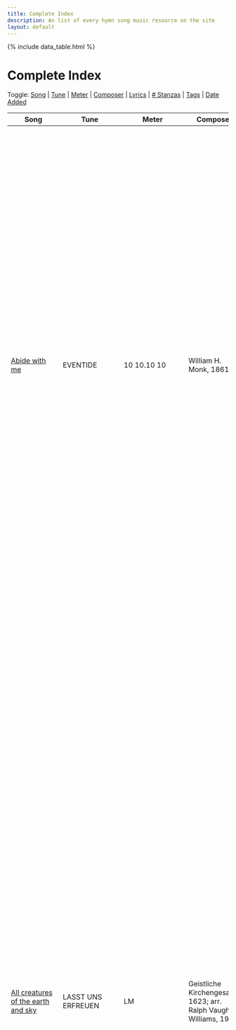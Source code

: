 ```yaml
---
title: Complete Index
description: An list of every hymn song music resource on the site
layout: default
---
```


{% include data_table.html %}

# Complete Index

<div id='toggle-vis-panel'>
Toggle:
<a class="toggle-vis" data-column="0" href="#">Song</a> |
<a class="toggle-vis" data-column="1" href="#">Tune</a> |
<a class="toggle-vis off" data-column="2" href="#">Meter</a> |
<a class="toggle-vis off" data-column="3" href="#">Composer</a> |
<a class="toggle-vis" data-column="4" href="#">Lyrics</a> |
<a class="toggle-vis off" data-column="5" href="#"># Stanzas</a> |
<a class="toggle-vis" data-column="6" href="#">Tags</a> |
<a class="toggle-vis" data-column="7" href="#">Date Added</a>
</div>

<table id='song-table' cellspacing='0' width='100%'><thead>
<th>Song</th>
<th>Tune</th>
<th>Meter</th>
<th>Composer</th>
<th>Lyrics</th>
<th>#</th>
<th>Tags</th>
<th>Added</th>
</thead>
<tr><td class='hymn-name-box'><a href="{{ site.baseurl }}/listing/abide_with_me.html">Abide with me</a></td><td class='tune-box'>EVENTIDE</td><td class='meter-box'>10 10.10 10</td><td class='composer-box'>William H. Monk, 1861</td><td class='lyric-box'><div>Abide with me; Fast falls the eventide,
The darkness deepens; Lord, with me abide!
When other helpers fail, and comforts flee,
Help of the helpless, oh, abide with me.

Swift to its close ebbs out life’s little day;
Earth’s joys grow dim, its glories pass away;
Change and decay in all around I see;
O Thou who changest not, abide with me.

Thou on my head in early youth didst smile,
And though rebellious and perverse meanwhile,
Thou hast not left me, oft as I left Thee.
On to the close, O Lord, abide with me.

I fear no foe, with Thee at hand to bless;
Ills have no weight, and tears no bitterness.
Where is death’s sting? Where, grave, thy victory?
I triumph still, if Thou abide with me.
</div></td><td class='stanzas-box'>4.</td><td class='tags-box'><div><a class="taglink" href="#">english</a><a class="taglink" href="#">theist</a><a class="taglink" href="#">4part</a><a class="taglink" href="#">textbyother</a><a class="taglink" href="#">evening</a><a class="taglink" href="#">death</a></div></td><td class='date-added-box'>2021/01/16</td></tr><tr><td class='hymn-name-box'><a href="{{ site.baseurl }}/listing/all_creatures_of_the_earth_and_sky.html">All creatures of the earth and sky</a></td><td class='tune-box'>LASST UNS ERFREUEN</td><td class='meter-box'>LM</td><td class='composer-box'>Geistliche Kirchengesang, 1623;
arr. Ralph Vaughan Williams, 1906</td><td class='lyric-box'><div>All creatures of the earth and sky, come, kindred, lift your voices high,

  alleluia, alleluia!

Bright burning sun with golden beam, soft shining moon with silver gleam,

  O sing ye, O sing ye, alleluia, alleluia, alleluia!

Swift rushing wind so wild and strong, white clouds that sail in heav'n along,

  alleluia, alleluia!

Fair rising morn in praise rejoice, high stars of evening find a voice,

  O sing ye, O sing ye, alleluia, alleluia, alleluia!

Cool flowing water pure and clear, make music for all life to hear,

  alleluia, alleluia!

Dance, flame of fire, so strong and bright, and bless us with your warmth and light,

  O sing ye, O sing ye, alleluia, alleluia, alleluia!

Embracing earth, you, day by day,
bring forth your blessings on our way,

  alleluia, alleluia!

All herbs and fruits that richly grow,
let them the glory also show,

  O sing ye, O sing ye, alleluia, alleluia, alleluia!

All you of understanding heart,
forgiving others, take your part

  alleluia, alleluia!

Let all things now the good possess,
and search out truth in humbleness

  O sing ye, O sing ye, alleluia, alleluia, alleluia!
</div></td><td class='stanzas-box'>5.</td><td class='tags-box'><div><a class="taglink" href="#">english</a><a class="taglink" href="#">theist</a><a class="taglink" href="#">4part</a><a class="taglink" href="#">textbyother</a><a class="taglink" href="#">chords</a></div></td><td class='date-added-box'>2021/03/05</td></tr><tr><td class='hymn-name-box'><a href="{{ site.baseurl }}/listing/all_creatures_worship_god_most_high.html">All creatures worship God most high</a></td><td class='tune-box'>LASST UNS ERFREUEN</td><td class='meter-box'>LM</td><td class='composer-box'>Geistliche Kirchengesang, 1623;
arr. Ralph Vaughan Williams, 1906</td><td class='lyric-box'><div>All creatures, worship God most high, lift up your voice in earth and sky,

  alleluia, alleluia!

Thou burning sun with golden beam, thou silver moon with softer gleam,

  O sing ye, O sing ye, alleluia, alleluia, alleluia!

Thou rushing wind that art so strong, ye clouds that sail in heav'n along,

  alleluia, alleluia!

Thou rising morn in praise rejoice, ye lights of evening find a voice,

  O sing ye, O sing ye, alleluia, alleluia, alleluia!

Thou flowing water, pure and clear, make music for thy God to hear,

  alleluia, alleluia!

Thou fire so masterful and bright, that givest all both warmth and light,

  O sing ye, O sing ye, alleluia, alleluia, alleluia!

Dear mother earth, who day by day, unfoldest blessings on our way,

  alleluia, alleluia!

The flow'rs and fruits that in thee grow, let them God's glory also show,

  O sing ye, O sing ye, alleluia, alleluia, alleluia!

And ev'ryone, with tender heart, forgiving others, take your part,

  alleluia, alleluia!

Ye who long pain and sorrow bear, sing praise and cast on God your care,

  O sing ye, O sing ye, alleluia, alleluia, alleluia!

And thou, most kind and gentle death, waiting to hush our final breath,

  alleluia, alleluia!

Thou leadest home the child of God, as Christ before that way hath trod,

  O sing ye, O sing ye, alleluia, alleluia, alleluia!

Let all things their Creator bless, and worship God in humbleness,

  alleluia, alleluia!

To God all thanks and praise belong! Join in the everlasting song:

  O sing ye, O sing ye, alleluia, alleluia, alleluia!
</div></td><td class='stanzas-box'>7.</td><td class='tags-box'><div><a class="taglink" href="#">english</a><a class="taglink" href="#">christian</a><a class="taglink" href="#">4part</a><a class="taglink" href="#">textbyother</a><a class="taglink" href="#">chords</a></div></td><td class='date-added-box'>2021/03/05</td></tr><tr><td class='hymn-name-box'><a href="{{ site.baseurl }}/listing/all_hail_the_power.html">All hail the power of Jesus' name</a></td><td class='tune-box'>CORONATION</td><td class='meter-box'>CM extended</td><td class='composer-box'>Oliver Holden, 1792</td><td class='lyric-box'><div>All hail the pow’r of Jesus’ name! Let angels prostrate fall.
Bring forth the royal diadem, and crown him Lord of all.
Bring forth the royal diadem, and crown him Lord of all!

O seed of Israel’s chosen race now ransomed from the fall,
hail him who saves you by his grace, and crown him Lord of all.
Hail him who saves you by his grace, and crown him Lord of all!

Let ev’ry tongue and ev’ry tribe responsive to his call,
to him all majesty ascribe, and crown him Lord of all.
To him all majesty ascribe, and crown him Lord of all!

Oh, that with all the sacred throng we at his feet may fall!
We’ll join the everlasting song and crown him Lord of all.
We’ll join the everlasting song and crown him Lord of all!
</div></td><td class='stanzas-box'>4.</td><td class='tags-box'><div><a class="taglink" href="#">english</a><a class="taglink" href="#">christian</a><a class="taglink" href="#">4part</a><a class="taglink" href="#">textbyother</a></div></td><td class='date-added-box'>2021/01/14</td></tr><tr><td class='hymn-name-box'><a href="{{ site.baseurl }}/listing/all_praise_to_thee_my_god.html">All praise to thee, my God</a></td><td class='tune-box'>TALLIS' CANON</td><td class='meter-box'>LM</td><td class='composer-box'>Thomas Tallis, 1567</td><td class='lyric-box'><div>All praise to thee, my God, this night, for all the blessings of the light.
Keep me, O keep me, King of kings, beneath thine own almighty wings.

O let my soul, on thee, repose, and with sweet sleep my eyelids close,
sleep that will me more vig'rous make to serve my God when I awake.

Praise God from whom all blessings flow, praise God all creatures here below,
praise God above ye heav'nly host, praise Father, Son, and Holy Ghost.
</div></td><td class='stanzas-box'>3.</td><td class='tags-box'><div><a class="taglink" href="#">english</a><a class="taglink" href="#">christian</a><a class="taglink" href="#">4part</a><a class="taglink" href="#">textbyother</a><a class="taglink" href="#">evening</a></div></td><td class='date-added-box'>2021/03/05</td></tr><tr><td class='hymn-name-box'><a href="{{ site.baseurl }}/listing/amazing_grace.html">Amazing grace</a></td><td class='tune-box'>NEW BRITAIN (AMAZING GRACE)</td><td class='meter-box'>CM</td><td class='composer-box'>American folk melody, 1831</td><td class='lyric-box'><div>Amazing grace! how sweet the sound, that saved a wretch like me!
I once was lost, but now am found, was blind, but now I see.

'Twas grace that taught my heart to fear, and grace my fears relieved.
How precious did that grace appear the hour I first believed.

Through many dangers, toils, and snares, I have already come.
'Tis grace has brought me safe thus far, and grace will lead me home.

Yes, when this flesh and heart shall fail, and mortal life shall cease,
I shall possess, within the vail, a life of joy and peace.

The earth shall soon dissolve like snow, the sun forbear to shine;
but God, who called me here below, will be forever mine.

When we've been there ten thousand years, bright shining as the sun,
we've no less days to sing God's praise than when we'd first begun.
</div></td><td class='stanzas-box'>6.</td><td class='tags-box'><div><a class="taglink" href="#">english</a><a class="taglink" href="#">christian</a><a class="taglink" href="#">4part</a><a class="taglink" href="#">textbyother</a><a class="taglink" href="#">chords</a></div></td><td class='date-added-box'>2021/01/11</td></tr><tr><td class='hymn-name-box'><a href="{{ site.baseurl }}/listing/angels_we_have_heard.html">Angels we have heard on high</a></td><td class='tune-box'>GLORIA</td><td class='meter-box'>77.77 with refrain</td><td class='composer-box'>Traditional French carol, 1855</td><td class='lyric-box'><div>Angels we have heard on high, singing sweetly through the night,
and the mountains in reply echoing their brave delight.

  Gloria in excelsis Deo, gloria in excelsis Deo.

Shepherds, why this jubilee? Why these songs of happy cheer?
What great brightness did you see? What glad tidings did you hear?

Come to Bethlehem and see him whose birth the angels sing.
Come, adore on bended knee Christ, the Lord, the newborn King.

See him in a manger laid whom the angels praise above.
Mary, Joseph, lend your aid, while we raise our hearts in love.
</div></td><td class='stanzas-box'>4.</td><td class='tags-box'><div><a class="taglink" href="#">english</a><a class="taglink" href="#">christian</a><a class="taglink" href="#">4part</a><a class="taglink" href="#">textbyother</a><a class="taglink" href="#">winter</a></div></td><td class='date-added-box'>2021/01/11</td></tr><tr><td class='hymn-name-box'><a href="{{ site.baseurl }}/listing/as_the_deer_with_eager_yearning.html">As the deer with eager yearning</a></td><td class='tune-box'>GENEVA 42 (FREU DICH SEHR)</td><td class='meter-box'>87.87.77.88</td><td class='composer-box'>Louis Bourgeois, 1551;
arr. Claude Goudimel, 1565</td><td class='lyric-box'><div>As the deer with eager yearning
seeks the cooling watercourse,
so my soul with ardor burning
longs for God, its heav'nly source.
When shall I behold God's face?
When shall I receive God's grace?
When shall I, God's praises voicing,
come before our God rejoicing?

Day and night in grief and anguish
bitter tears have been my meat,
while my longing soul may languish
to partake of manna sweet.
O my soul, be not dismayed.
Trust in God, who is our aid.
Hope and joy God's love provides you,
'tis God's hand alone that guides you.
</div></td><td class='stanzas-box'>2.</td><td class='tags-box'><div><a class="taglink" href="#">english</a><a class="taglink" href="#">theist</a><a class="taglink" href="#">4part</a><a class="taglink" href="#">textbyother</a></div></td><td class='date-added-box'>2021/03/09</td></tr><tr><td class='hymn-name-box'><a href="{{ site.baseurl }}/listing/be_still_my_soul.html">Be still my soul</a></td><td class='tune-box'>FINLANDIA</td><td class='meter-box'>10.10.10</td><td class='composer-box'>Jean Sibelius, 1899</td><td class='lyric-box'><div>Be still, my soul; the Lord is on thy side;
bear patiently the cross of grief or pain;
leave to thy God to order and provide;
in every change he faithful will remain.
Be still, my soul; thy best, thy heav’nly friend
through thorny ways leads to a joyful end.

Be still, my soul; thy God doth undertake
to guide the future as he has the past.
Thy hope, thy confidence, let nothing shake;
all now mysterious shall be bright at last.
Be still, my soul; the waves and winds still know
his voice who ruled them while he dwelt below.

Be still, my soul; the hour is hast’ning on
when we shall be forever with the Lord,
when disappointment, grief, and fear are gone,
sorrow forgot, love’s purest joys restored.
Be still, my soul; when change and tears are past,
all safe and blessed we shall meet at last.
</div></td><td class='stanzas-box'>3.</td><td class='tags-box'><div><a class="taglink" href="#">english</a><a class="taglink" href="#">theist</a><a class="taglink" href="#">4part</a><a class="taglink" href="#">textbyother</a></div></td><td class='date-added-box'>2021/01/14</td></tr><tr><td class='hymn-name-box'><a href="{{ site.baseurl }}/listing/be_thou_my_vision.html">Be thou my vision</a></td><td class='tune-box'>SLANE</td><td class='meter-box'>10.10.9.10</td><td class='composer-box'>Irish melody, 1909;
arr. Martin Shaw, 1931</td><td class='lyric-box'><div>Be thou my vision, O Lord of my heart;
naught be all else to me save that thou art.
Thou my best thought, by day or by night,
waking or sleeping thy presence my light.

Be thou my wisdom, be thou my true word;
I ever with thee, and thou with me, Lord.
Thou my great Ma-ker, thy child may I be,
thou in me dwelling, and I one with thee.

Be thou my buckler, my sword for the fight.
Be thou my dignity, thou my delight,
thou my soul's shelter, thou my high tower.
Raise thou me heav'nward, O Pow'r of my pow'r.

Riches I heed not, nor vain, empty praise;
thou mine inheritance, now and always.
Thou and thou only, first in my heart,
high King of heaven, my treasure thou art.

High King of heaven, when vict'ry is won
may I reach heaven's joys, O bright heav'n's Sun!
Heart of my heart, whatever befall,
still be my vision, O Ruler of all.
</div></td><td class='stanzas-box'>5.</td><td class='tags-box'><div><a class="taglink" href="#">english</a><a class="taglink" href="#">theist</a><a class="taglink" href="#">4part</a><a class="taglink" href="#">textbyother</a></div></td><td class='date-added-box'>2021/01/13</td></tr><tr><td class='hymn-name-box'><a href="{{ site.baseurl }}/listing/blest_be_the_tie_that_binds.html">Blest be the tie that binds</a></td><td class='tune-box'>DENNIS</td><td class='meter-box'>SM</td><td class='composer-box'>Johann G. Nägeli, 1828; arr. Lowell Mason, 1845</td><td class='lyric-box'><div>Blest be the tie that binds our hearts in Christian love.
The fellowship of kindred minds is like to that above.

We share each other's woes, each other's burdens bear,
and often for each other flows the sympathizing tear.

When we asunder part, it gives us inward pain,
but we shall still be joined in heart, and hope to meet again.

From sorrow, toil, and pain, and sin we shall be free,
and perfect love and friendship reign through all eternity.
</div></td><td class='stanzas-box'>4.</td><td class='tags-box'><div><a class="taglink" href="#">english</a><a class="taglink" href="#">christian</a><a class="taglink" href="#">4part</a><a class="taglink" href="#">textbyother</a><a class="taglink" href="#">chords</a></div></td><td class='date-added-box'>2021/03/09</td></tr><tr><td class='hymn-name-box'><a href="{{ site.baseurl }}/listing/break_forth.html">Break forth, O beauteous heavenly light</a></td><td class='tune-box'>ERMUNTRE DICH</td><td class='meter-box'>87.87.88.77</td><td class='composer-box'>Johann Schop, 1641;
arr. J. S. Bach, 1734</td><td class='lyric-box'><div>Break forth, O beauteous heav'nly light, and usher in the morning.
O shepherds, shrink not with affright, but hear the angel's warning.
This child, now weak in infancy, our confidence and joy shall be,
the power of Satan breaking, our peace eternal making.
</div></td><td class='stanzas-box'>1.</td><td class='tags-box'><div><a class="taglink" href="#">english</a><a class="taglink" href="#">christian</a><a class="taglink" href="#">4part</a><a class="taglink" href="#">textbyother</a><a class="taglink" href="#">morning</a></div></td><td class='date-added-box'>2021/01/08</td></tr><tr><td class='hymn-name-box'><a href="{{ site.baseurl }}/listing/breath_on_me_breath_of_god.html">Breath on me, breath of God</a></td><td class='tune-box'>TRENTHAM</td><td class='meter-box'>SM</td><td class='composer-box'>Edwin Hatch, 1878</td><td class='lyric-box'><div>Breathe on me, breath of God. Fill me with life anew
that I may love what thou dost love, and do what thou wouldst do.

Breath on me, breath of God, un-til my heart is pure,
until with thee I will one will, to do and to endure.

Breathe on me, breath of God, till I am wholly thine,
till all this earthly part of me glows with thy fire divine.

Breath on me, breath of God, so shall I never die,
but live with thee the perfect life of thine eternity.
</div></td><td class='stanzas-box'>4.</td><td class='tags-box'><div><a class="taglink" href="#">english</a><a class="taglink" href="#">theist</a><a class="taglink" href="#">4part</a><a class="taglink" href="#">textbyother</a></div></td><td class='date-added-box'>2021/01/09</td></tr><tr><td class='hymn-name-box'><a href="{{ site.baseurl }}/listing/brethren_we_have_met_to_worship.html">Brethren, we have met to worship</a></td><td class='tune-box'>HOLY MANNA</td><td class='meter-box'>87.87 D</td><td class='composer-box'>The Columbian Harmony, 1825</td><td class='lyric-box'><div>Brethren we have met to worship and adore the Lord our God.
Will you pray with all your power while we try to preach the word?
All is vain unless the Spirit of the holy One comes down.
Brethren pray, and holy manna will be showered all around.

Sisters, will you come and help us? Moses' sisters aided him.
Will you help the trembling mourners who are struggling hard with sin?
Tell them all about the Savior. Tell them that he will be found.
Sisters pray, and holy manna will be showered all around.

Is there here a trembling jailer, seeking grace and filled with fears?
Is there here a weeping Mary pouring forth a flood of tears?
Brethren join your cries to help them, sisters, let your prayers abound!
Pray, oh pray, that holy manna will be showered all around.

Let us love our God supremely, let us love each other too.
Let us love and pray for sinners till our God makes all things new.
Christ will call us home to heaven. At his table we'll sit down.
Christ will gird himself and serve us with sweet manna all around.
</div></td><td class='stanzas-box'>4.</td><td class='tags-box'><div><a class="taglink" href="#">english</a><a class="taglink" href="#">christian</a><a class="taglink" href="#">4part</a><a class="taglink" href="#">textbyother</a></div></td><td class='date-added-box'>2021/01/07</td></tr><tr><td class='hymn-name-box'><a href="{{ site.baseurl }}/listing/calm_soul_of_all_things.html">Calm soul of all things</a></td><td class='tune-box'>TALLIS' CANON</td><td class='meter-box'>LM</td><td class='composer-box'>Thomas Tallis, 1567</td><td class='lyric-box'><div>Calm soul of all things, make it mine
to feel amid the city's jar,
that there abides a peace of thine
I did not make, and cannot mar.

The will to neither strive nor cry,
the pow'r to feel with other's, give.
Calm, calm me more, nor let me die
before I have begun to live.
</div></td><td class='stanzas-box'>2.</td><td class='tags-box'><div><a class="taglink" href="#">english</a><a class="taglink" href="#">theist</a><a class="taglink" href="#">4part</a><a class="taglink" href="#">textbyother</a></div></td><td class='date-added-box'>2021/03/09</td></tr><tr><td class='hymn-name-box'><a href="{{ site.baseurl }}/listing/come_my_way.html">Come, my Way, my Truth, my Light</a></td><td class='tune-box'>THE CALL</td><td class='meter-box'>77.77</td><td class='composer-box'>Ralph Vaughan Williams, 1911</td><td class='lyric-box'><div>Come, my Way, my Truth, my Life:
such a way as gives me breath;
such a truth as ends all strife;
such a life as killeth death.

Come, my Light, my Feast, my Strength:
such a light as shows a feast;
such a feast as mends in length;
such a strength as makes his guest.

Come my Joy, my Love, my Heart:
such a joy as none can move;
such a love as none can part;
such a heart as joys in love.
</div></td><td class='stanzas-box'>3.</td><td class='tags-box'><div><a class="taglink" href="#">english</a><a class="taglink" href="#">secular</a><a class="taglink" href="#">5part</a><a class="taglink" href="#">textbyother</a></div></td><td class='date-added-box'>2021/01/16</td></tr><tr><td class='hymn-name-box'><a href="{{ site.baseurl }}/listing/come_o_thou_traveller.html">Come, O thou Traveler unknown</a></td><td class='tune-box'>VERNON</td><td class='meter-box'>88.88.88</td><td class='composer-box'>American folk melody, 1805;
arr. Kenan Schaefkofer, 2018</td><td class='lyric-box'><div>Come, O thou Traveler unknown, whom still, I hold, but cannot see!
My company before is gone, and I am left alone with thee.
With thee all night I mean to stay, and wrestle till the break of day.

I need not tell thee who I am, my misery and sin declare.
Thyself has called me by my name, look on thy hands and read it there.
But who, I ask thee, who art thou? Tell me thy name and tell me now.

In vain thou strugglest to get free;
I never will unloose my hold.
Art thou the Man that died for me?
The secret of thy love unfold.
Wrestling, I will not let thee go,
till I thy name, thy nature know.

Wilt thou not yet to me reveal
thy new, unutterable name?
Tell me, I still beseech thee, tell,
to know it now resolved I am.
Wrestling, I will not let thee go,
till I thy name, thy nature know.

'Tis all in vain to hold thy tongue
or touch the hollow of my thigh.
Though every sinew is unstrung,
out of my arms thou shalt not fly.
Wrestling, I will not let thee go,
till I thy name, thy nature know.

What though my shrinking flesh complain
and murmur to contend so long,
I rise superior to my pain;
when I am weak then I am strong,
and when my all of strength shall fail
I shall with the God-man prevail.

My strength is gone, my nature dies,
I sink beneath thy weighty hand,
faint to revive, and fall to rise.
I fall, and yet by faith AI stand,
I stand and will not let thee go,
till I thy name, thy nature know.

Yield to me now - for I am weak
but confident in self-despair!
Speak to my heart, in blessing speak,
be conquered by my instant prayer.
Speak, or thou never hence shalt move,
and tell me if thy name is Love.

'Tis Love! 'tis Love! thou diedst for me,
I hear thy whisper in my heart.
The morning breaks, the shadows flee,
pure, universal Love thou art.
To me, to all, thy mercies move -
thy nature, and thy name is Love.

My prayer hath power with God;
the grace unspeakable I now receive!
Through faith I see thee face to face,
I see thee face to face, and live!
In vain I have not wept and strove -
thy nature, and thy name is Love.

Contented now upon my thigh
I halt, till life's short journey end.
All helplessness, all weakness I
on thee alone for strength depend,
nor have I power from thee to move.
Thy nature, and thy name is Love!
</div></td><td class='stanzas-box'>11.</td><td class='tags-box'><div><a class="taglink" href="#">english</a><a class="taglink" href="#">theist</a><a class="taglink" href="#">1part</a><a class="taglink" href="#">accompanied</a><a class="taglink" href="#">textbyother</a></div></td><td class='date-added-box'>2021/01/11</td></tr><tr><td class='hymn-name-box'><a href="{{ site.baseurl }}/listing/come_thou_fount.html">Come, thou fount</a></td><td class='tune-box'>NETTLETON</td><td class='meter-box'>87.87 D</td><td class='composer-box'>American folk melody, 1813</td><td class='lyric-box'><div>Come, Thou Fount of ev'ry blessing, tune my heart to sing thy grace;
Streams of mercy, never ceasing, call for songs of loudest praise.
Teach me some melodious sonnet, sung by flaming tongues above.
Praise the mount! I’m fixed upon it, mount of God’s unchanging love.

Here I raise my Ebenezer; here by Thy great help I’ve come;
And I hope, by thy good pleasure, safely to arrive at home.
Jesus sought me when a stranger, wand’ring from the fold of God;
He, to rescue me from danger, interposed his precious blood; }
O to grace how great a debtor daily I’m constrained to be!
Let that grace now, like a fetter, bind my wand’ring heart to thee.
Prone to wander, Lord, I feel it, prone to leave the God I love;
Here’s my heart, O take and seal it, seal it for thy courts above.
</div></td><td class='stanzas-box'>3.</td><td class='tags-box'><div><a class="taglink" href="#">english</a><a class="taglink" href="#">christian</a><a class="taglink" href="#">4part</a><a class="taglink" href="#">textbyother</a></div></td><td class='date-added-box'>2021/01/13</td></tr><tr><td class='hymn-name-box'><a href="{{ site.baseurl }}/listing/come_thou_long_expected_jesus.html">Come, thou long-expected Jesus</a></td><td class='tune-box'>HYFRYDOL</td><td class='meter-box'>87.87 D</td><td class='composer-box'>Rowland H. Prichard ca. 1830;
arr. Ralph Vaughn Williams, 1906</td><td class='lyric-box'><div>Come, thou longexpected Jesus! born to set thy people free,
from our fears and sins release us, let us find our rest in thee.
Israel's strength and consolation, hope of all the earth thou art,
dear desire of ev'ry nation, joy of ev'ry longing heart.

Born thy people to deliver, born a child, and yet a King,
born to reign in us forever, now thy gracious kingdom bring.
By thine own eternal Spirit, rule in all our hearts alone.
By thine allsufficient merit, raise us to thy glorious throne.
</div></td><td class='stanzas-box'>2.</td><td class='tags-box'><div><a class="taglink" href="#">english</a><a class="taglink" href="#">christian</a><a class="taglink" href="#">4part</a><a class="taglink" href="#">textbyother</a><a class="taglink" href="#">chords</a></div></td><td class='date-added-box'>2021/01/07</td></tr><tr><td class='hymn-name-box'><a href="{{ site.baseurl }}/listing/come_ye_thankful_people.html">Come, ye thankful people</a></td><td class='tune-box'>ST. GEORGE'S WINDSOR</td><td class='meter-box'>77.77 D</td><td class='composer-box'>George J. Elvey, 1858</td><td class='lyric-box'><div>Come, ye thankful people, come, raise a song of harvest home:
fruit and crops are gathered in, safe before the storms begin;
God, our Maker, will provide for our needs to be supplied;
come to God's own temple, come, raise a song of harvest home.

All the world is but a field, given for a fruitful yield;
wheat and tares together sown, here for joy or sorrow grown:
first the blade, and then the ear, then the full corn shall appear;
God of harvest, grant that we wholesome grain and pure may be.
</div></td><td class='stanzas-box'>3.</td><td class='tags-box'><div><a class="taglink" href="#">english</a><a class="taglink" href="#">theist</a><a class="taglink" href="#">4part</a><a class="taglink" href="#">textbyother</a><a class="taglink" href="#">autumn</a></div></td><td class='date-added-box'>2021/02/12</td></tr><tr><td class='hymn-name-box'><a href="{{ site.baseurl }}/listing/comfort_comfort_o_my_people.html">Comfort, comfort, O my people</a></td><td class='tune-box'>GENEVA 42 (FREU DICH SEHR)</td><td class='meter-box'>87.87.77.88</td><td class='composer-box'>Louis Bourgeois, 1551;
arr. Claude Goudimel, 1565</td><td class='lyric-box'><div>Comfort, comfort, O my people,
speak of peace, now says our God.
Comfort those who sit in darkness,
mourning 'neath their sorrows' load.

Speak unto Jerusalem
of the peace that waits for them.
Tell of all the sins I cover,
and that warfare now is over.

Hark, the voice of one who's crying
in the desert far and near,
bidding all to full repentance
since the kingdom now is here.

O that warning cry obey!
Now prepare for God a way.
Let the valleys rise to meet God
and the hills bow down to greet God.

O make straight what long was crooked,
make the rougher places plain.
Let your hearts be true and humble,
as befits God's holy reign.

For the glory of the Lord
now o'er earth is shed abroad.
And all flesh shall see the token
that God's word is never broken.
</div></td><td class='stanzas-box'>3.</td><td class='tags-box'><div><a class="taglink" href="#">english</a><a class="taglink" href="#">christian</a><a class="taglink" href="#">4part</a><a class="taglink" href="#">textbyother</a></div></td><td class='date-added-box'>2021/02/07</td></tr><tr><td class='hymn-name-box'><a href="{{ site.baseurl }}/listing/for_the_beauty_of_our_earth.html">For the beauty of our earth</a></td><td class='tune-box'>DIX</td><td class='meter-box'>77.77.77</td><td class='composer-box'>Conrad Kocher, 1838</td><td class='lyric-box'><div>For the beauty of our earth, for the glory of her skies,
for the love which from our birth over and around us lies:

  Source of all, to thee we raise this our hymn of grateful praise.

For the beauty of each hour of the day and of the night,
hill and vale and tree and flow'r, sun and moon and stars of light:

For the joy of ear and eye, for the heart and mind's delight,
For the 'me', 'myself', and 'I', conscious links to sound and sight:

For the joy of human care, sibling, partner, parent, child,
friends we've lost and friends still here, for all selfless thoughts and mild:

For thy Truth both harsh and kind, shadowed setter of our stage,
patterns sought by human mind, guiding us from age to age,
</div></td><td class='stanzas-box'>5.</td><td class='tags-box'><div><a class="taglink" href="#">english</a><a class="taglink" href="#">secular</a><a class="taglink" href="#">4part</a><a class="taglink" href="#">textadaptedbykenan</a><a class="taglink" href="#">chords</a></div></td><td class='date-added-box'>2021/01/05</td></tr><tr><td class='hymn-name-box'><a href="{{ site.baseurl }}/listing/god_is_here_among_us.html">God is here among us</a></td><td class='tune-box'>WUNDERBARER KÖNIG</td><td class='meter-box'>66.86.66.86.666</td><td class='composer-box'>Joachim Neander, 1680</td><td class='lyric-box'><div>God is here among us: come with adoration, fervent praise and expectation.
God is here within us: known beyond believing, soul in silent awe receiving.
God will name and will claim those beheld as lowly, making all things holy.

Come, abide within me; let my soul, like Mary, be thine earthly sanctuary.
Come, indwelling Spirit, with transfigured splendor; love and honor will I render.
Where I go here below, let me bow before thee, know thee, and adore thee.

Gladly we surrender earth's deceitful treasures, pride of life, and sinful pleasures.
God, we gladly offer thine to be forever, soul and life and each endeavor.
Thou alone shalt be known Lord of all our being, life's true way decreeing.
</div></td><td class='stanzas-box'>3.</td><td class='tags-box'><div><a class="taglink" href="#">english</a><a class="taglink" href="#">christian</a><a class="taglink" href="#">4part</a><a class="taglink" href="#">textbyother</a><a class="taglink" href="#">chords</a></div></td><td class='date-added-box'>2021/03/04</td></tr><tr><td class='hymn-name-box'><a href="{{ site.baseurl }}/listing/gott_ist_gegenwartig.html">Gott ist gegenwärtig</a></td><td class='tune-box'>WUNDERBARER KÖNIG</td><td class='meter-box'>66.86.66.86.666</td><td class='composer-box'>Joachim Neander, 1680</td><td class='lyric-box'><div>Gott ist gegenwärtig. Lasset uns anbeten und in Ehrfurcht vor ihn treten.
Gott ist in der Mitte. Alles in uns schweige und sich innigst vor ihm beuge.
Wer ihn kennt, wer ihn nennt, schlag die Augen nieder; kommt, ergebt euch wieder.

Gott ist gegenwärtig, dem die Cherubinen Tag und Nacht gebücket dienen.
''Heilig, heilig, heilig!'' singen ihm zur Ehre aller Engel hohe Chöre.
Herr, vernimm unsre Stimm, da auch wir Geringen unsre Opfer bringen.

Herr, komm in mir wohnen; lass mein Herz auf Erden dir ein Heiligtum noch werden.
Komm, du nahes Wesen; dich in mir verkläre, dass ich dich stets lieb und ehre.
Wo ich geh, sitz und steh, lass mich dich erblicken und vor dir mich bücken.
</div></td><td class='stanzas-box'>3.</td><td class='tags-box'><div><a class="taglink" href="#">german</a><a class="taglink" href="#">christian</a><a class="taglink" href="#">4part</a><a class="taglink" href="#">textbyother</a><a class="taglink" href="#">chords</a></div></td><td class='date-added-box'>2021/03/04</td></tr><tr><td class='hymn-name-box'><a href="{{ site.baseurl }}/listing/grant_us_god_the_grace_of_giving.html">Grant us, God, the grace of giving</a></td><td class='tune-box'>STUTTGART</td><td class='meter-box'>87.87</td><td class='composer-box'>Henry J. Gauntlett, 1861</td><td class='lyric-box'><div>Grant us, God, the grace of giving with a spirit large and free
that ourselves and all our living we may offer unto thee.
</div></td><td class='stanzas-box'>1.</td><td class='tags-box'><div><a class="taglink" href="#">english</a><a class="taglink" href="#">theist</a><a class="taglink" href="#">4part</a><a class="taglink" href="#">textbyother</a><a class="taglink" href="#">chords</a></div></td><td class='date-added-box'>2021/03/14</td></tr><tr><td class='hymn-name-box'><a href="{{ site.baseurl }}/listing/great_is_thy_faithfulness.html">Great is thy faithfulness</a></td><td class='tune-box'>FAITHFULNESS</td><td class='meter-box'>11 10.11 10 with refrain</td><td class='composer-box'>William M. Runyan, 1923</td><td class='lyric-box'><div>Great is thy faithfulness, O God my Maker.
There is no shadow of turning with thee.
Thou changest not, thy compassions, they fail not.
As thou hast been thou forever wilt be.

  Great is thy faithfulness! Great is thy faithfulness!
  Morning by morning new mercies I see.
  All I have needed thy hand hath provided.
  Great is thy faithfulness! Lord unto me!

Summer and winter, and springtime and harvest,
sun, moon, and stars in their courses above,
join with all nature in manifold witness
to thy great faithfulness, mercy, and love.

Pardon for sin and a peace that endureth,
thine own dear presence to cheer and to guide,
strength for today and bright hope for tomorrow;
blessings all mine, with ten thousand beside!
</div></td><td class='stanzas-box'>3.</td><td class='tags-box'><div><a class="taglink" href="#">english</a><a class="taglink" href="#">theist</a><a class="taglink" href="#">4part</a><a class="taglink" href="#">textbyother</a></div></td><td class='date-added-box'>2021/01/24</td></tr><tr><td class='hymn-name-box'><a href="{{ site.baseurl }}/listing/heilig_heilig_heilig_sanctus.html">Heilig, Heilig, Heilig (Holy, Holy, Holy)</a></td><td class='tune-box'>SANCTUS (Schubert)</td><td class='meter-box'>65.65 D</td><td class='composer-box'>Franz Schubert, 1826</td><td class='lyric-box'><div>Heilig, heilig, heilig, heilig ist der Herr!
  Heilig, heilig, heilig, heilig ist nur er!

Er, der nie begonnen, or, der immer war,
ewig ist und waltet, sein wird immerdar.

Allmacht, Wunder, Liebe, alles ringsumher!
Heilig, heilig, heilig, heilig ist der Herr!

  Holy, holy, holy, holy is the Lord!
  Holy, holy, holy, holy God alone!

God, without beginning, God, who always was,
ever be exalted, reign forevermore.

Mighty, wondrous, loving, omnipresent God,
holy, holy, holy, holy is the Lord!
</div></td><td class='stanzas-box'>2.</td><td class='tags-box'><div><a class="taglink" href="#">german</a><a class="taglink" href="#">english</a><a class="taglink" href="#">christian</a><a class="taglink" href="#">4part</a><a class="taglink" href="#">textbyother</a></div></td><td class='date-added-box'>2021/03/08</td></tr><tr><td class='hymn-name-box'><a href="{{ site.baseurl }}/listing/help_us_to_help_each_other_lord.html">Help us to help each other, Lord</a></td><td class='tune-box'>BALERMA</td><td class='meter-box'>CM</td><td class='composer-box'>François H. Barthélémon,  1833</td><td class='lyric-box'><div>Help us to help each other, Lord,
each other's cross to bear,
let each his friendly aid afford,
and feel another's care.

Up into thee, our living head,
let us in all things grow,
and by thy sacrifice be led
the fruits of love to show.

Touched by the lodestone of thy love
let all our hearts agree;
and ever toward each other move,
and ever move toward thee.

This is the bond of perfectness,
thy spotless charity.
O let us still, we pray, possess
the mind that was in thee.
</div></td><td class='stanzas-box'>4.</td><td class='tags-box'><div><a class="taglink" href="#">english</a><a class="taglink" href="#">christian</a><a class="taglink" href="#">4part</a><a class="taglink" href="#">textbyother</a></div></td><td class='date-added-box'>2021/01/09</td></tr><tr><td class='hymn-name-box'><a href="{{ site.baseurl }}/listing/i_to_the_hills.html">I to the hills will lift my eyes</a></td><td class='tune-box'>DUNDEE</td><td class='meter-box'>CM</td><td class='composer-box'>The CL. Psalmes of David, 1615</td><td class='lyric-box'><div>I to the hills will lift my eyes. From whence shall come my aid?
My help is from the Lord alone, who heav'n and earth has made.

God will not let your foot be moved, your guardian never sleeps.
God's watchful and unslumb'ring care protects and safely keeps.

Your faithful keeper is the Lord, your shelter and your shade.
'Neath sun or moon, by day or night, you shall not be afraid.

From evil God will keep you safe, provide for all you need.
Your going out, your coming in, God will forever lead.
</div></td><td class='stanzas-box'>4.</td><td class='tags-box'><div><a class="taglink" href="#">english</a><a class="taglink" href="#">christian</a><a class="taglink" href="#">4part</a><a class="taglink" href="#">textbyother</a><a class="taglink" href="#">chords</a></div></td><td class='date-added-box'>2021/03/13</td></tr><tr><td class='hymn-name-box'><a href="{{ site.baseurl }}/listing/i_walk_the_unfrequented_road.html">I walk the unfrequented road</a></td><td class='tune-box'>CONSOLATION</td><td class='meter-box'>CM</td><td class='composer-box'>John Wyeth, 1813</td><td class='lyric-box'><div>I walk the unfrequented road
with open eye and ear;
I watch afield the farmer load
the bounty of the year.

I filch the fruit of no one's toil—
no trespasser am I—
and yet I reap from every soil
and from the boundless sky

I gather where I did not sow,
and bind the mystic sheaf,
the amber air, the river's flow,
the rustle of the leaf.

A beauty springtime never knew
haunts all the quiet ways,
and sweeter shines the landscape through
its veil of autumn haze.

I face the hills, the streams, the wood,
and feel with all akin;
my heart expands; their fortitude
and peace and joy flow in.
</div></td><td class='stanzas-box'>5.</td><td class='tags-box'><div><a class="taglink" href="#">english</a><a class="taglink" href="#">secular</a><a class="taglink" href="#">4part</a><a class="taglink" href="#">textbyother</a><a class="taglink" href="#">autumn</a></div></td><td class='date-added-box'>2021/01/31</td></tr><tr><td class='hymn-name-box'><a href="{{ site.baseurl }}/listing/in_the_rifted_rock.html">In the Rifted Rock (Wehrlos und verlassen)</a></td><td class='tune-box'>RIFTED ROCK</td><td class='meter-box'>87.87 with refrain</td><td class='composer-box'>W. Warren Bentley, 1879</td><td class='lyric-box'><div>In the rifted Rock I'm resting, safely sheltered, I abide.
There no foes nor storms assail me, while within the cleft I hide.

  Now I'm resting, sweetly resting, in the cleft once made for me.
  Jesus, blessed Rock of ages, I will hide myself in thee.

Long pursued by sin and Satan, weary, sad, I longed for rest.
Then I found this heav'nly shelter, opened in my Savior's breast.

Wehrlos und verlassen sehnt sich oft mein Herz nach stiller Ruh';
doch du deckest mit dem Fittich deiner Liebe sanft mich zu.

  Unter deinem sanften Fittich find' ich Frieden, Trost und Ruh';
  denn du schirmest mich so freundlich, schützest mich und deckst mich zu.

Drückt mich Kummer, Müh' und Sorge, meine Zuflucht bist nur du,
rettest mich aus allen Ängsten, tröstest mich und deckst mich zu.

Peace which passeth understanding,
joy the world can never give,
now in Jesus, I am finding;
in his smiles of love I live.

In the rifted Rock I'll hide me,
till the storms of life are past
all secure in this blest refuge,
heeding not the fiercest blast.

Sicher bin ich und geborgen,
denn bei dir ist süße Ruh';
mag es auch im Leben stürmen,
Herr, dein Fittich deckt mich zu.

Kommt dann meine letzte Stunde,
geh' ich ein zur ew'gen Ruh';
und du deckst mit deinen Flügeln
ewiglich dein Kindlein zu.
</div></td><td class='stanzas-box'>4.</td><td class='tags-box'><div><a class="taglink" href="#">english</a><a class="taglink" href="#">german</a><a class="taglink" href="#">christian</a><a class="taglink" href="#">4part</a><a class="taglink" href="#">textbyother</a><a class="taglink" href="#">chords</a></div></td><td class='date-added-box'>2021/03/12</td></tr><tr><td class='hymn-name-box'><a href="{{ site.baseurl }}/listing/jesu_joy_of_our_desiring.html">Jesu, joy of our desiring</a></td><td class='tune-box'>WERDE MUNTER</td><td class='meter-box'>87.87.88.77</td><td class='composer-box'>Johann Schopp, 1642, harm. J. S. Bach, 1716</td><td class='lyric-box'><div>Jesu, joy of our desiring, holy wisdom, love most bright,
drawn by thee, our souls aspiring soar to uncreated light.
Word of God, our flesh that fashioned, with the fire of life impassioned,
striving still to truth unknown, soaring, dying round thy throne.

Through the way, where hope is guiding, hark, what peaceful music rings,
where the flock, in thee confiding, drink of joy from deathless springs.
Theirs is beauty's fairest pleasure. Theirs is wisdom's holiest treasure.
Thou dost ever lead thine own in the love of joys unknown.
</div></td><td class='stanzas-box'>2.</td><td class='tags-box'><div><a class="taglink" href="#">english</a><a class="taglink" href="#">christian</a><a class="taglink" href="#">4part</a><a class="taglink" href="#">textbyother</a></div></td><td class='date-added-box'>2021/03/04</td></tr><tr><td class='hymn-name-box'><a href="{{ site.baseurl }}/listing/joyful_joyful.html">Joyful, joyful, we adore thee</a></td><td class='tune-box'>HYMN TO JOY</td><td class='meter-box'>87.87 D</td><td class='composer-box'>Ludwig van Beethoven, 1823</td><td class='lyric-box'><div>Joyful, joyful, we adore thee, God of glory, Lord of love.
Hearts unfold like flow'rs before thee, praising thee their sun above.
Melt the clouds of sin and sadness; drive the dark of doubt away.
Giver of immortal gladness, fill us with the light of day!

All thy works with joy surround thee, earth and heav'n reflect thy rays,
stars and angels sing around thee, center of unbroken praise.
Field and forest, vale and mountain, blooming meadow, flashing sea,
charting bird and flowing fountain call us to rejoice in thee.

Thou art giving and forgiving, ever blessing, ever bless'd,
wellspring of the joy of living, oceandepth of happy rest!
Thou our Maker, Christ our brother, all who live in love are thine.
Teach us how to love each other, lift us to the joy divine.

Mortals join the mighty chorus which the morning stars began.
Love divine is reigning o'er us, leading us with mercy's hand.
Ever singing, march we onward, victors in the midst of strife.
Joyful music lifts us sunward in the triumph song of life!
</div></td><td class='stanzas-box'>4.</td><td class='tags-box'><div><a class="taglink" href="#">english</a><a class="taglink" href="#">christian</a><a class="taglink" href="#">4part</a><a class="taglink" href="#">textbyother</a></div></td><td class='date-added-box'>2021/01/13</td></tr><tr><td class='hymn-name-box'><a href="{{ site.baseurl }}/listing/la_paz_de_la_tierra.html">La paz de la tierra (The peace of the earth)</a></td><td class='tune-box'>LA PAZ DE LA TIERRA</td><td class='meter-box'>87.97.76</td><td class='composer-box'>Guatemalan traditional</td><td class='lyric-box'><div>La paz de la tierra esté contigo,~la paz de los cielos también.
La paz de los ríos esté contigo,~la paz de los mares también.
Paz profunda cayendo sobre ti.
Paz profunda creciendo en ti.

The peace of the earth be with you, the peace of the heavens too;
The peace of the rivers be with you, the peace of the oceans too.
Deep peace falling over you.
Deep peace growing in you.
</div></td><td class='stanzas-box'>1.</td><td class='tags-box'><div><a class="taglink" href="#">spanish</a><a class="taglink" href="#">english</a><a class="taglink" href="#">secular</a><a class="taglink" href="#">4part</a><a class="taglink" href="#">textbyother</a><a class="taglink" href="#">chords</a></div></td><td class='date-added-box'>2021/03/09</td></tr><tr><td class='hymn-name-box'><a href="{{ site.baseurl }}/listing/lift_every_voice_and_sing.html">Lift every voice and sing</a></td><td class='tune-box'>ANTHEM</td><td class='meter-box'>66 10.66 10.14 14 66 10</td><td class='composer-box'>J. Rosamond Johnson, 1899</td><td class='lyric-box'><div>Lift ev'ry voice and sing, till earth and heaven ring,
ring with the harmonies of liberty.
Let our rejoicing rise high as the list'ning skies,
let it resound loud as the rolling sea.

Sing a song full of the faith that the dark past has taught us.
Sing a song full of the hope that the present has brought us.

Facing the rising sun of our new day begun,
let us march on till victory is won.

Stony the road we trod, bitter the chast'ning rod,
felt in the days when hope unborn had died,
yet with a steady beat, have not our weary feet
come to the place for which our people sighed?

We have come over a way that with tears has been watered.
We have come, treading our path thro' the blood of the slaughtered,

out of the gloomy past till now we stand at last
where the bright gleam of our bright star is cast.

God of our weary years, God of our silent tears,
thou who hast brought us thus far on the way,
thou who hast by thy might, led us into the light,
keep us forever in the path, we pray.

Lest our feet stray from the places, our God, where we met thee,
lest, our hearts drunk with the wine of the world, we forget thee,

shadowed beneath thy hand, may we forever stand,
true to our God, true to our native land.
</div></td><td class='stanzas-box'>3.</td><td class='tags-box'><div><a class="taglink" href="#">english</a><a class="taglink" href="#">theist</a><a class="taglink" href="#">4part</a><a class="taglink" href="#">textbyother</a><a class="taglink" href="#">chords</a></div></td><td class='date-added-box'>2021/01/16</td></tr><tr><td class='hymn-name-box'><a href="{{ site.baseurl }}/listing/lo_how_a_rose.html">Lo, how a Rose e'er blooming</a></td><td class='tune-box'>ES IST EIN ROS'</td><td class='meter-box'>76.76.676</td><td class='composer-box'>Michael Praetorius, 1609</td><td class='lyric-box'><div>Lo, how a Rose e'er blooming from tender stem has sprung!
Of Jesse's lineage coming as saints of old have sung.
It came a flow'ret bright, amid the cold of winter,
when halfspent was the night.

Isaiah 'twas foretold it, the Rose I have in mind.
With Mary we behold it, the virgin mother kind.
To show God's love aright, she bore to us a Savior,
when halfspent was the night.

Flower, whose fragrance tender with sweetness fills the air,
dispel in glorious splendor the darkness ev'rywhere.
Human, yet very God, from sin and death he saves us,
and lightens ev'ry load.
</div></td><td class='stanzas-box'>3.</td><td class='tags-box'><div><a class="taglink" href="#">english</a><a class="taglink" href="#">christian</a><a class="taglink" href="#">4part</a><a class="taglink" href="#">textbyother</a><a class="taglink" href="#">winter</a></div></td><td class='date-added-box'>2021/01/12</td></tr><tr><td class='hymn-name-box'><a href="{{ site.baseurl }}/listing/loveliest_of_trees.html">Lovelist of trees</a></td><td class='tune-box'>ORIENTIS PARTIBUS</td><td class='meter-box'>87.87</td><td class='composer-box'>Pierre de Corbeil, harmonized Richard Redhead, 1853</td><td class='lyric-box'><div>Loveliest of trees, the cherry now,
hung with bloom along the bough,
it stands about the woodland ride
wearing white for Eastertide.

Now of my threescore years and ten,
twenty will not come again.
And take from sev'nty springs a score,
leaving me just fifty more.

And since to look at things in bloom
fifty springs are little room,
about the woodlands I will go,
see the cherry hung with snow.
</div></td><td class='stanzas-box'>3.</td><td class='tags-box'><div><a class="taglink" href="#">english</a><a class="taglink" href="#">secular</a><a class="taglink" href="#">4part</a><a class="taglink" href="#">textbyother</a><a class="taglink" href="#">spring</a></div></td><td class='date-added-box'>2021/02/07</td></tr><tr><td class='hymn-name-box'><a href="{{ site.baseurl }}/listing/may_nothing_evil_cross_this_door.html">May nothing evil cross this door</a></td><td class='tune-box'>OLDBRIDGE</td><td class='meter-box'>88.84</td><td class='composer-box'>Robert N. Quaile, b. 1867</td><td class='lyric-box'><div>May nothing evil cross this door,
and may ill fortune never pry
about these windows; may the roar
and rain go by.

By faith made strong, the rafters will
withstand the battering of the storm.
This hearth, though all the world grow chill,
will keep you warm.

Peace shall walk softly through these rooms,
touching our lips with holy wine,
till ev'ry casual corner blooms
into a shrine.

With laughter drown the raucous shout,
and, though these sheltering walls are thin,
may they be strong to keep hate out
and hold love in.
</div></td><td class='stanzas-box'>4.</td><td class='tags-box'><div><a class="taglink" href="#">english</a><a class="taglink" href="#">secular</a><a class="taglink" href="#">4part</a><a class="taglink" href="#">textbyother</a></div></td><td class='date-added-box'>2021/01/31</td></tr><tr><td class='hymn-name-box'><a href="{{ site.baseurl }}/listing/may_we_each_take_joy_in_giving.html">May we each take joy in giving</a></td><td class='tune-box'>STUTTGART</td><td class='meter-box'>87.87</td><td class='composer-box'>Henry J. Gauntlett, 1861</td><td class='lyric-box'><div>May we each take joy in giving with a spirit large and free
to our neighbors and the strangers, fostering community.
</div></td><td class='stanzas-box'>1.</td><td class='tags-box'><div><a class="taglink" href="#">english</a><a class="taglink" href="#">secular</a><a class="taglink" href="#">4part</a><a class="taglink" href="#">textbyother</a><a class="taglink" href="#">chords</a></div></td><td class='date-added-box'>2021/03/14</td></tr><tr><td class='hymn-name-box'><a href="{{ site.baseurl }}/listing/my_shepherd_will_supply_my_need.html">My Shepherd will supply my need</a></td><td class='tune-box'>RESIGNATION</td><td class='meter-box'>CMD</td><td class='composer-box'>North American Traditional;
arr. Kenan Schaefkofer, 2021</td><td class='lyric-box'><div>My Shepherd will supply my need; most holy is your name.
In pastures fresh you make me feed, beside the living stream.
You bring my wand'ring spirit back, when I forsake your ways,
and lead me for your mercy's sake, in paths of truth and grace.

When I walk through the shades of death, your presence is my stay.
One word of your supporting breath drives all my fears away.
Your hand, in sight of all my foes, does still my table spread.
My cup with blessings overflows, your oil anoints my head.

The sure provisions of my God attend me all my days.
Oh, may your house be my abode, and all my work be praise.
There would I find a settled rest, while others go and come,
no more a stranger, nor a guest, but like a child at home.
</div></td><td class='stanzas-box'>3.</td><td class='tags-box'><div><a class="taglink" href="#">english</a><a class="taglink" href="#">christian</a><a class="taglink" href="#">4part</a><a class="taglink" href="#">textbyother</a><a class="taglink" href="#">chords</a></div></td><td class='date-added-box'>2021/03/04</td></tr><tr><td class='hymn-name-box'><a href="{{ site.baseurl }}/listing/no_number_tallies_up_my_score.html">No number tallies up my score</a></td><td class='tune-box'>RESIGNATION</td><td class='meter-box'>CMD</td><td class='composer-box'>North American Traditional;
arr. Kenan Schaefkofer, 2021</td><td class='lyric-box'><div>No number tallies up my score,
no tribe my house can fill;
I sit beside the fount of life
and pour the deluge still.
And gathered by most fragile pow'rs
along the centuries
from race on race the rarest flow'rs
my wreath shall nothing miss.

I wrote the past in characters
of rock and fire and scroll,
the building in the coral sea, the planting of the coal.
And thefts from satellites and rings
and broken stars I drew,
and out of spent and aged things
I formed the world anew.

Must time and tide forever run,
nor winds sleep in the west?
Will ne'er my wheels which whirl the sun
and satellites have rest?
Yet whirl the glowing wheels once more,
and mix the bowl again;
seethe, Fate, the ancient elements,
heat, cold, and peace, and pain.

Blend war and trade and creeds and song,
as ripens human race,
the sunburnt world that they shall breed,
of all my countless days.
No ray is dimmed, no atom worn,
my oldest force is new,
and fresh the rose on yonder thorn
gives back the heav'ns in dew.
</div></td><td class='stanzas-box'>4.</td><td class='tags-box'><div><a class="taglink" href="#">english</a><a class="taglink" href="#">secular</a><a class="taglink" href="#">4part</a><a class="taglink" href="#">textbyother</a><a class="taglink" href="#">chords</a></div></td><td class='date-added-box'>2021/02/14</td></tr><tr><td class='hymn-name-box'><a href="{{ site.baseurl }}/listing/now_all_the_woods_are_sleeping.html">Now all the woods are sleeping</a></td><td class='tune-box'>O WELT, ICH MUSS DICH LASSEN</td><td class='meter-box'>776.778</td><td class='composer-box'>Heinrich Isaac, 1539</td><td class='lyric-box'><div>Now all the woods are sleeping,
the night and stillness creeping
o'er city, field, and beast;
but thou, my heart, awake be,
with pray'rful thanks, attend thee,
to dearest Treasures ere thou rest.

Why Sun, are you retreating?
The Moon, in dance, now leading
the ancient ballad, Night.
Likewise, a brighter glory
does Truth infuse our story,
when offered soft as yonder light.

Now obligation ceases,
this Night the tired releases
and bids you sleep begin:
My love, there comes a morrow
shall set thee free from sorrow,
and all the anxious toil within.

My loved ones, rest securely,
from ev'ry peril surely
protected be your heads;
and happy slumbers send you,
and ev'ry care attend you,
as trusted souls watch o'er your beds.
</div></td><td class='stanzas-box'>4.</td><td class='tags-box'><div><a class="taglink" href="#">english</a><a class="taglink" href="#">secular</a><a class="taglink" href="#">4part</a><a class="taglink" href="#">textadaptedbykenan</a><a class="taglink" href="#">evening</a></div></td><td class='date-added-box'>2021/01/16</td></tr><tr><td class='hymn-name-box'><a href="{{ site.baseurl }}/listing/now_the_day_is_over.html">Now the day is over</a></td><td class='tune-box'>WEM IN LEIDENSTAGEN</td><td class='meter-box'>65.65</td><td class='composer-box'>Friedrich Filitz, 1847</td><td class='lyric-box'><div>Now the day is over,
night is drawing nigh,
shadows of the evening
steal across the sky.

Now the leafless landscape
settles in repose,
waiting for the quiet
of the winter snows.

Now as twilight gathers
let us pause and hear
all the slowing pulsebeats
of the waning year.

May the season's rhythms,
slow and strong and deep
soothe the mind and spirit
lulling us to sleep.

Sleep until the rising
of another spring
keeps the the ancient promise
fall and winter bring.
</div></td><td class='stanzas-box'>5.</td><td class='tags-box'><div><a class="taglink" href="#">english</a><a class="taglink" href="#">secular</a><a class="taglink" href="#">4part</a><a class="taglink" href="#">textbyother</a><a class="taglink" href="#">evening</a><a class="taglink" href="#">autumn</a></div></td><td class='date-added-box'>2021/02/11</td></tr><tr><td class='hymn-name-box'><a href="{{ site.baseurl }}/listing/o_come_all_ye_faithful.html">O come, all ye faithful</a></td><td class='tune-box'>ADESTE FIDELES</td><td class='meter-box'>irregular</td><td class='composer-box'>John F. Wade, 1782</td><td class='lyric-box'><div>O come, all ye faithful, joyful and triumphant,
O come ye, O come ye to Bethlehem. Come and behold him,
born the King of angels.

  O come, let us adore him,
  O come, let us adore him,
  O come, let us adore him,
  Christ the Lord.

True God of true God, Light of light eternal,
our lowly nature he hath not abhorred;
Son of the Father, be-gotten, not created.

Sing, choirs of angels, sing in exultation,
sing, all ye citizens of heav'n above;
glory to God, all glory in the highest.

Yea, Lord, we greet thee, born this happy morning,
Jesus, to thee be all glory giv'n;
Word of the Father, now in flesh appearing.
</div></td><td class='stanzas-box'>4.</td><td class='tags-box'><div><a class="taglink" href="#">english</a><a class="taglink" href="#">christian</a><a class="taglink" href="#">4part</a><a class="taglink" href="#">textbyother</a><a class="taglink" href="#">winter</a></div></td><td class='date-added-box'>2021/01/19</td></tr><tr><td class='hymn-name-box'><a href="{{ site.baseurl }}/listing/o_little_town.html">O little town of Bethlehem</a></td><td class='tune-box'>ST. LOUIS</td><td class='meter-box'>86.86.76.86</td><td class='composer-box'>Lewis H. Redner, 1874</td><td class='lyric-box'><div>O little town of Bethlehem, how still we see thee lie!
Above thy deep and dreamless sleep the silent stars go by.
Yet in thy dark streets shineth the everlasting light;
the hopes and fears of all the years are met in thee tonight.

For Christ is born of Mary, and gathered all above,
while mortals sleep, the angels keep their watch of wond'ring love.
O morning stars, together proclaim the holy birth!
and praises sing to God the King, and peace to all the earth!

How silently, how silently, the wondrous gift is giv'n!
So God imparts to human hearts the blessings of the heav'ns.
No ear may hear his coming, but in this world of sin,
where meek souls will receive him still the dear Christ enters in.

O holy Child of Bethlehem, descend to us we pray,
cast out our sin, and enter in, be born in us today!
We hear the Christmas angels the great glad tidings tell.
O come to us, abide with us, our Lord Immanuel!
</div></td><td class='stanzas-box'>4.</td><td class='tags-box'><div><a class="taglink" href="#">english</a><a class="taglink" href="#">christian</a><a class="taglink" href="#">4part</a><a class="taglink" href="#">textbyother</a><a class="taglink" href="#">winter</a><a class="taglink" href="#">evening</a></div></td><td class='date-added-box'>2021/01/12</td></tr><tr><td class='hymn-name-box'><a href="{{ site.baseurl }}/listing/o_love_how_deep_how_broad.html">O love, how deep, how broad</a></td><td class='tune-box'>DEO GRACIAS</td><td class='meter-box'>LM</td><td class='composer-box'>English Traditional, 15th c.;
arr. Kenan Schaefkofer, 2017</td><td class='lyric-box'><div>O love, how deep, how broad, how high! It fills the heart with ecstasy,
that God, the Son of God, should take our mortal form for mortals' sake.

For us he was baptized and bore his holy fast, and hungered sore.
For us temptation sharp he knew, for us the tempter overthrew.

For us he prayed, for us he taught. for us his daily works he wrought,
by words and signs and actions thus still seeking not himself but us.

For us to wicked hands betrayed, scourged, mocked, in purple robe arrayed,
he bore the shameful cross and death, for us at length gave up his breath.

Eternal glory to our God for love so deep, so high, so broad;
the Trinity whom we adore forever and forevermore.
</div></td><td class='stanzas-box'>5.</td><td class='tags-box'><div><a class="taglink" href="#">english</a><a class="taglink" href="#">christian</a><a class="taglink" href="#">4part</a><a class="taglink" href="#">textbyother</a></div></td><td class='date-added-box'>2021/03/04</td></tr><tr><td class='hymn-name-box'><a href="{{ site.baseurl }}/listing/once_to_every_soul.html">Once to every soul and nation</a></td><td class='tune-box'>EBENEZER</td><td class='meter-box'>87.87.87.87</td><td class='composer-box'>Thomas John Williams, 1890</td><td class='lyric-box'><div>Once to ev’ry soul and nation
comes the moment to decide,
in the strife of truth with falsehood,
for the good or evil side;

Then to side with truth is noble,
when we share her wretched crust,
ere her cause bring fame and profit,
and ’tis prosp’rous to be just;

New occasions teach new duties,
time makes ancient good uncouth;
they must upward still and onward
who would keep abreast of truth.

Lo, before us gleam her campfires!
We ourselves must seekers be,
nor attempt the future's portal
with the past's bloodrusted key.

Though the cause of evil prosper,
yet ’tis truth alone is strong;
though her portion be the scaffold,
and upon the throne be wrong.

Then it is the brave one chooses,
while the coward stands aside
till the multitude make virtue
of the faith they had denied.
</div></td><td class='stanzas-box'>3.</td><td class='tags-box'><div><a class="taglink" href="#">english</a><a class="taglink" href="#">secular</a><a class="taglink" href="#">4part</a><a class="taglink" href="#">textbyother</a><a class="taglink" href="#">chords</a></div></td><td class='date-added-box'>2021/01/14</td></tr><tr><td class='hymn-name-box'><a href="{{ site.baseurl }}/listing/religion_fit_to_last.html">Religion fit to last</a></td><td class='tune-box'>JESOUS AHATONHIA (adapted)</td><td class='meter-box'>86.86.76.86</td><td class='composer-box'>French folk melody;
arr. Kenan Schaefkofer, 2021</td><td class='lyric-box'><div>A voice within becomes distressed to see you taste the fruit,
forbidden by your God and creed, respected since your youth:
''Prodigal, I'll fight in you, restore your faith to thrive.
I'll bring you back within the fold. Without you can't survive.
Without you can't survive!''

"You'd loose the bond of family!" your instinct diatribes.
Decide: Be shunned to wilderness, or rest in harmless lies.
Act against evolvéd traits? Your logic might agree,
but in your gut, you crave not truth, you crave community.
You crave community!

If earthly fears don't move you, try a sample of Pascal:
A slim chance of eternal bliss is worth more than your all.
Walk along the Roman Road, avoid eternal pain.
Salvation's path is markéd well, with brimstone in the drain,
With brimstone in the drain:

Step one: believe, O wretch, your life is worthless, justly lost,
and second: faith's your only hope, at seemingly no cost!
Third, since faith is proved by work, pay up in duties due:
Two hands on plow, and don't look back, for Brother's watching you.
Your God is watching you!

Mere reason of one mind can't win; the test of time is passed.
Religions of today are the religions fit to last.
Members true through power, fear, or friendly company
rebuke again their wayward young, "Eat not from yonder tree."
Eat not from yonder tree!
</div></td><td class='stanzas-box'>5.</td><td class='tags-box'><div><a class="taglink" href="#">english</a><a class="taglink" href="#">secular</a><a class="taglink" href="#">1part</a><a class="taglink" href="#">accompanied</a><a class="taglink" href="#">textbykenan</a></div></td><td class='date-added-box'>2021/01/12</td></tr><tr><td class='hymn-name-box'><a href="{{ site.baseurl }}/listing/singer_of_life.html">Singer of Life</a></td><td class='tune-box'>LACQUIPARLE</td><td class='meter-box'>irregular</td><td class='composer-box'>Plains Indian traditional, 1879</td><td class='lyric-box'><div>Singer of Life, all flowers are songs, with petals do you write.
Singer of Life, you color the earth, dazzling the eye with birds red and bright.
Joy is for us! The flowers are spread! Singing is our delight!

Mortal are we, with all living things, with eagles in the sky.
Even all gold and jade will not last; singing alone, I know, cannot die.
Here in this house of springtime bestow songs that like birds can fly.
</div></td><td class='stanzas-box'>2.</td><td class='tags-box'><div><a class="taglink" href="#">english</a><a class="taglink" href="#">theist</a><a class="taglink" href="#">1part</a><a class="taglink" href="#">textbyother</a><a class="taglink" href="#">chords</a></div></td><td class='date-added-box'>2021/03/08</td></tr><tr><td class='hymn-name-box'><a href="{{ site.baseurl }}/listing/step_by_step_the_longest_march.html">Step by step the longest march</a></td><td class='tune-box'>SOLIDARITY</td><td class='meter-box'>76.76 D</td><td class='composer-box'>Irish folk song;
arr. Kenan Schaefkofer, 2021</td><td class='lyric-box'><div>Step by step the longest march can be won, can be won,
Many stones can form an arch, singly none, singly none.
And by union what we will can be accomplished still,
drops of water turn a mill, singly none, singly none.
</div></td><td class='stanzas-box'>1.</td><td class='tags-box'><div><a class="taglink" href="#">english</a><a class="taglink" href="#">secular</a><a class="taglink" href="#">3part</a><a class="taglink" href="#">textbyother</a><a class="taglink" href="#">chords</a></div></td><td class='date-added-box'>2021/03/09</td></tr><tr><td class='hymn-name-box'><a href="{{ site.baseurl }}/listing/take_my_life_and_let_it_be.html">Take my life, and let it be</a></td><td class='tune-box'>HENDON</td><td class='meter-box'>77.77 extended</td><td class='composer-box'>Henri Abraham César Malan, 1827;
arr. Lowell Mason, 1841</td><td class='lyric-box'><div>Take my life, and let it be consecrated, Lord, to thee.
Take my moments and my days; let them flow in ceaseless praise,
let them flow in ceaseless praise.

Take my hands, and let them move at the impulse of thy love.
Take my feet, and let them be swift and beautiful for thee,
swift and beautiful for thee.

Take my intellect and use ev'ry pow'r as thou shalt choose.
Take my lips, and let them be filled with messages from thee,
filled with messages from thee,

Take my silver and my gold; not a mite would I withhold.
Take my will and make it thine; it shall be no longer mine,
it shall be no longer mine.

Take my love; my Lord, I pour at thy feet its treasure store.
Take myself, and I will be ever, only, all for thee,
ever, only, all for thee.
</div></td><td class='stanzas-box'>5.</td><td class='tags-box'><div><a class="taglink" href="#">english</a><a class="taglink" href="#">theist</a><a class="taglink" href="#">4part</a><a class="taglink" href="#">textbyother</a><a class="taglink" href="#">chords</a></div></td><td class='date-added-box'>2021/03/09</td></tr><tr><td class='hymn-name-box'><a href="{{ site.baseurl }}/listing/the_day_you_gave_us.html">The day you gave us, Lord</a></td><td class='tune-box'>ST. CLEMENT</td><td class='meter-box'>98.98</td><td class='composer-box'>Clement C. Scholefield, 1874</td><td class='lyric-box'><div>The day you gave us, Lord, is ended;
the darkness falls at your request.
To you our morning hymns ascended;
your praise shall sanctify our rest.

We thank you that your church, unsleeping
while earth rolls onward into light,
through all the world its watch is keeping,
and never rests by day or night.

As over continent and island
each dawn leads on another day,
the voice of prayer is never silent,
nor do the praises die away.

So be it, Lord, your throne shall never,
like earth's proud kingdoms pass away.
Your kingdom stands and grows forever,
until there dawns your glorious day.
</div></td><td class='stanzas-box'>4.</td><td class='tags-box'><div><a class="taglink" href="#">english</a><a class="taglink" href="#">christian</a><a class="taglink" href="#">4part</a><a class="taglink" href="#">textbyother</a><a class="taglink" href="#">evening</a></div></td><td class='date-added-box'>2021/01/16</td></tr><tr><td class='hymn-name-box'><a href="{{ site.baseurl }}/listing/the_lords_my_shepherd.html">The Lord's my shepherd</a></td><td class='tune-box'>CRIMOND</td><td class='meter-box'>CM</td><td class='composer-box'>Jessie S. Irvine, 1872;
arr. David Grant, 1872</td><td class='lyric-box'><div>The Lord's my shepherd, I'll not want.
He makes me down to lie
in pastures green; he leadeth me
the quiet waters by.

My soul he doth restore again,
and me to walk doth make
within the paths of righteousness,
e'en for his own name's sake.

Yea, though I walk in death's dark vale,
yet will I fear none ill,
for thou art with me and thy rod
and staff me comfort still.

My table thou hast furnished
in presence of my foes.
My head thou dost with oil anoint
and my cup overflows.

Goodness and mercy all my life
shall surely follow me,
and in God's house forevermore
my dwelling place shall be.
</div></td><td class='stanzas-box'>5.</td><td class='tags-box'><div><a class="taglink" href="#">english</a><a class="taglink" href="#">theist</a><a class="taglink" href="#">4part</a><a class="taglink" href="#">textbyother</a><a class="taglink" href="#">chords</a></div></td><td class='date-added-box'>2021/03/19</td></tr><tr><td class='hymn-name-box'><a href="{{ site.baseurl }}/listing/the_morning_hangs_a_signal.html">The morning hangs a signal</a></td><td class='tune-box'>MEIRIONYDD</td><td class='meter-box'>76.76 D</td><td class='composer-box'>William Lloyd, 1840</td><td class='lyric-box'><div>The morning hangs a signal upon the mountain crest,
while all the sleeping valleys in silent darkness rest.
From peak to peak it flashes, it laughs along the sky,
till glory of the sunlight on all the land shall lie.

Above the generations the lonely prophets rise,
while truth flares as the daystar within their glowing eyes,
and other eyes, beholding, are kindled from that flame;
and dawn becomes the morning, when prophets love proclaim.

The soul has lifted moments, above the drift of days,
when life's great meaning breaketh in sunrise on our ways.
Behold the radiant token of truth above all fear;
night shall release its splendor that morning shall appear.
</div></td><td class='stanzas-box'>3.</td><td class='tags-box'><div><a class="taglink" href="#">english</a><a class="taglink" href="#">secular</a><a class="taglink" href="#">4part</a><a class="taglink" href="#">textbyother</a><a class="taglink" href="#">morning</a></div></td><td class='date-added-box'>2021/02/11</td></tr><tr><td class='hymn-name-box'><a href="{{ site.baseurl }}/listing/tis_a_gift_to_be_simple.html">'Tis a gift to be simple</a></td><td class='tune-box'>SIMPLE GIFTS</td><td class='meter-box'>irregular</td><td class='composer-box'>Joseph Bracket, 1848;
arr. Kenan Schaefkofer, 2021</td><td class='lyric-box'><div>'Tis a gift to be simple, 'tis a gift to be free,
'tis a gift to come down where we ought to be.
And when we find ourselves in the place just right
'twill be in the valley of love and delight.

When true simplicity is gained,
to bow and to bend we will not be ashamed;
to turn, turn, will be our delight,
till by turning, turning we come round right.
</div></td><td class='stanzas-box'>1.</td><td class='tags-box'><div><a class="taglink" href="#">english</a><a class="taglink" href="#">secular</a><a class="taglink" href="#">4part</a><a class="taglink" href="#">textbyother</a></div></td><td class='date-added-box'>2021/01/10</td></tr><tr><td class='hymn-name-box'><a href="{{ site.baseurl }}/listing/wakantanka_many_and_great.html">Wakantanka (Many and Great)</a></td><td class='tune-box'>LACQUIPARLE</td><td class='meter-box'>irregular</td><td class='composer-box'>Plains Indian traditional, 1879</td><td class='lyric-box'><div>Wakantanka taku nitawa tankaya qa ota;
mahpiya kin eyahnake ça, maka kin he duowanca;
mniowanca śbeya wanke cin, hena oyakihi.

Woehdaku nitawa kin he minaġi kin qu wo;
mahpiya kin iwankam yati, wicowaśte yuha nanka,
wiconi kin he mayaqu nun, owihanke wanin.

Many and great, O God, are your works, maker of earth and sky.
Your hands have set the heavens with stars; your fingers spread the mountains and plains
Lo, at your word the waters were formed; deep seas obey your voice.

Grant unto us communion with you, O starabiding One.
Come unto us and dwell with us; with you are found the gifts of life.
Bless us with life that has no end, eternal life with you.
</div></td><td class='stanzas-box'>2.</td><td class='tags-box'><div><a class="taglink" href="#">dakota</a><a class="taglink" href="#">english</a><a class="taglink" href="#">theist</a><a class="taglink" href="#">1part</a><a class="taglink" href="#">textbyother</a><a class="taglink" href="#">chords</a></div></td><td class='date-added-box'>2021/03/07</td></tr><tr><td class='hymn-name-box'><a href="{{ site.baseurl }}/listing/warm_summer_sun.html">Warm summer sun</a></td><td class='tune-box'>LIE LIGHT</td><td class='meter-box'>88.88</td><td class='composer-box'>Kenan Schaefkofer, 2021</td><td class='lyric-box'><div>Warm summer sun, shine kindly here,
Warm southern wind, blow softly here,
Green sod above, lie light, lie light.
Good night, dear heart, good night, good night.
</div></td><td class='stanzas-box'>1.</td><td class='tags-box'><div><a class="taglink" href="#">english</a><a class="taglink" href="#">secular</a><a class="taglink" href="#">4part</a><a class="taglink" href="#">textbyother</a><a class="taglink" href="#">summer</a><a class="taglink" href="#">death</a></div></td><td class='date-added-box'>2021/01/30</td></tr><tr><td class='hymn-name-box'><a href="{{ site.baseurl }}/listing/we_shall_overcome.html">We shall overcome</a></td><td class='tune-box'>WE SHALL OVERCOME</td><td class='meter-box'>irregular</td><td class='composer-box'>African-American Spiritual;
arr. Kenan Schaefkofer, 2021</td><td class='lyric-box'><div>We shall overcome,
we shall overcome,
we shall overcome someday!
O deep in my heart
I do believe
we shall overcome, someday!

We'll walk hand in hand ... some day!

We shall live in peace … some day!

We are not afraid … today!

God will see us through ... some day!
</div></td><td class='stanzas-box'>3.</td><td class='tags-box'><div><a class="taglink" href="#">english</a><a class="taglink" href="#">secular</a><a class="taglink" href="#">4part</a><a class="taglink" href="#">textbyother</a><a class="taglink" href="#">chords</a></div></td><td class='date-added-box'>2021/01/12</td></tr><tr><td class='hymn-name-box'><a href="{{ site.baseurl }}/listing/what_a_friend_we_have_in_jesus.html">What a friend we have in Jesus</a></td><td class='tune-box'>CONVERSE</td><td class='meter-box'>87.87 D</td><td class='composer-box'>Charles C. Converse, 1868</td><td class='lyric-box'><div>What a friend we have in Jesus, all our sins and griefs to bear!
What a privilege to carry ev'rything to God in prayer!
Oh, what peace we often forfeit, oh, what needless pain we bear,
all because we do not carry ev'rything to God in prayer!

Have we trials and temptations? Is there trouble anywhere?
We should never be discouraged– take it to the Lord in prayer!
Can we find a friend so faithful, who will all our sorrows share?
Jesus knows our ev'ry weakness– take it to the Lord in prayer!

Are we weak and heavy laden, 'cumbered with a load of care?
Precious Savior, still our refuge, take it to the Lord in prayer!
Do thy friends despise, forsake thee? Take it to the Lord in prayer!
Jesus' arms will take and shield thee– thou wilt find a solace there.
</div></td><td class='stanzas-box'>3.</td><td class='tags-box'><div><a class="taglink" href="#">english</a><a class="taglink" href="#">christian</a><a class="taglink" href="#">4part</a><a class="taglink" href="#">textbyother</a><a class="taglink" href="#">chords</a></div></td><td class='date-added-box'>2021/03/19</td></tr><tr><td class='hymn-name-box'><a href="{{ site.baseurl }}/listing/what_child_is_this.html">What Child is this</a></td><td class='tune-box'>GREENSLEEVES</td><td class='meter-box'>87.87.68.67</td><td class='composer-box'>traditional English melody</td><td class='lyric-box'><div>What Child is this, who, laid to rest, on Mary's lap is sleeping,
whom angels greet with anthems sweet, while shepherds watch are keeping?
This, this is Christ the King, whom shepherds guard and angels sing.
Haste, haste to bring him laud, the babe, the son of Mary!

Why lies he in such mean estate where ox and ass are feeding?
Good Christian, fear, for sinners here the silent Word is pleading.
Nails, spear shall pierce him through, the cross be borne for me, for you.
Hail, hail the Wordmadeflesh, the babe, the son of Mary!

So bring him incense, gold, and myrrh, come, peasant, king, to own him.
The King of kings salvation brings, let loving hearts enthrone him.
Raise, raise the song on high; the virgin sings her lullaby.
Joy, joy for Christ is born, the babe, the son of Mary!
</div></td><td class='stanzas-box'>3.</td><td class='tags-box'><div><a class="taglink" href="#">english</a><a class="taglink" href="#">christian</a><a class="taglink" href="#">4part</a><a class="taglink" href="#">textbyother</a><a class="taglink" href="#">winter</a></div></td><td class='date-added-box'>2021/01/12</td></tr><tr><td class='hymn-name-box'><a href="{{ site.baseurl }}/listing/when_israel_was_in_egypts_land.html">When Israel was in Egypt's land</a></td><td class='tune-box'>GO DOWN MOSES</td><td class='meter-box'>85.85 with refrain</td><td class='composer-box'>African American spiritual;
arr. John W. Work (1871-1925)</td><td class='lyric-box'><div>When Israel was in Egypt's land,
let my people go,
oppressed so hard they could not stand,
let my people go.

  Go down, Moses, way down in Egypt's land,
  tell old Pharaoh: let my people go.

The Lord told Moses what to do,
let my people go,
to lead the Hebrew children through,
let my people go.

As Israel stood by water's side,
let my people go,
at God's command it did divide,
let my people go.

When they had reached the other shore,
let my people go,
they let the song of triumph soar,
let my people go.

Lord, help us all from bondage flee,
let my people go,
and let us all in Christ be free,
let my people go.
</div></td><td class='stanzas-box'>5.</td><td class='tags-box'><div><a class="taglink" href="#">english</a><a class="taglink" href="#">christian</a><a class="taglink" href="#">4part</a><a class="taglink" href="#">textbyother</a><a class="taglink" href="#">chords</a></div></td><td class='date-added-box'>2021/02/07</td></tr><tr><td class='hymn-name-box'><a href="{{ site.baseurl }}/listing/when_peace_like_a_river.html">When Peace like a River</a></td><td class='tune-box'>VILLE DU HAVRE</td><td class='meter-box'>11.8.11.9 with refrain</td><td class='composer-box'>Philip P. Bliss, 1876</td><td class='lyric-box'><div>When peace like a river attendeth my way, when sorrows like sea billows roll,
whatever my lot, thou hast taught me to say, ''It is well, it is well with my soul.''

  It is well with my soul, it is well, it is well with my soul.

Though Satan should buffet, though trials should come, let this blest assurance control,
that Christ hath regarded my helpless estate, and hath shed his own blood for my soul.

Redeemed! Oh, the bliss of this glorious thought: My sin– not in part, but the whole–
is nailed to his cross, and I bear it no more, praise the Lord, praise the Lord, O my soul!

And, Lord, haste the day when my faith shall be sight, the clouds be rolled back as a scroll,
the trumpet shall sound, and the Lord shall descend, even so, it is well with my soul.
</div></td><td class='stanzas-box'>4.</td><td class='tags-box'><div><a class="taglink" href="#">english</a><a class="taglink" href="#">christian</a><a class="taglink" href="#">4part</a><a class="taglink" href="#">textbyother</a><a class="taglink" href="#">chords</a></div></td><td class='date-added-box'>2021/03/12</td></tr></table>
